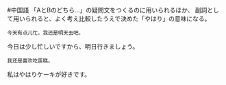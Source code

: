 #中国語
「AとBのどちら…」の疑問文をつくるのに用いられるほか、
副詞として用いられると、よく考え比較したうえで決めた「やはり」の意味になる。
```zh-cn
今天有点儿忙，我还是明天去吧。
```
今日は少し忙しいですから、明日行きましょう。
```zh-cn
我还是喜欢吃蛋糕。
```
私はやはりケーキが好きです。
